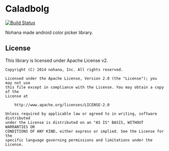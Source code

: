 # Caladbolg

[![Build Status](https://travis-ci.org/nohana/Caladbolg.svg?branch=master)](https://travis-ci.org/nohana/Caladbolg)

Nohana made android color picker library.

## License

This library is licensed under Apache License v2.

```
Copyright (C) 2014 nohana, Inc. All rights reserved.

Licensed under the Apache License, Version 2.0 (the "License"); you may not use
this file except in compliance with the License. You may obtain a copy of the
License at

    http://www.apache.org/licenses/LICENSE-2.0

Unless required by applicable law or agreed to in writing, software distributed
under the License is distributed on an "AS IS" BASIS, WITHOUT WARRANTIES OR
CONDITIONS OF ANY KIND, either express or implied. See the License for the
specific language governing permissions and limitations under the License.
```
